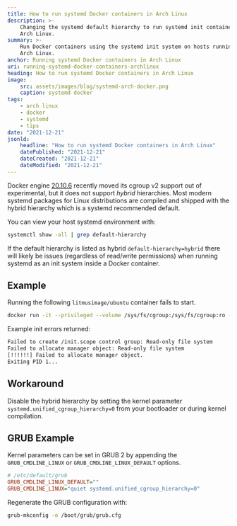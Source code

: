 ```yaml
---
title: How to run systemd Docker containers in Arch Linux
description: >-
    Changing the systemd default hierarchy to run systemd init containers on 
    Arch Linux.
summary: >-
    Run Docker containers using the systemd init system on hosts running 
    Arch Linux.
anchor: Running systemd Docker containers in Arch Linux
uri: running-systemd-docker-containers-archlinux
heading: How to run systemd Docker containers in Arch Linux
image:
    src: assets/images/blog/systemd-arch-docker.png
    caption: systemd docker
tags:
    - arch linux
    - docker
    - systemd
    - tips
date: "2021-12-21"
jsonld:
    headline: "How to run systemd Docker containers in Arch Linux"
    datePublished: "2021-12-21"
    dateCreated: "2021-12-21"
    dateModified: "2021-12-21"
---
```


Docker engine [20.10.6](https://docs.docker.com/engine/release-notes/#20106)
recently moved its cgroup v2 support out of experimental, but it does not 
support *hybrid* hierarchies. Most modern systemd packages for Linux 
distributions are compiled and shipped with the hybrid hierarchy which is a 
systemd recommended default.

You can view your host systemd environment with:

```bash
systemctl show -all | grep default-hierarchy
```

If the default hierarchy is listed as hybrid `default-hierarchy=hybrid` there
will likely be issues (regardless of read/write permissions) when running 
systemd as an init system inside a Docker container.

## Example

Running the following `litmusimage/ubuntu` container fails to start.

```bash
docker run -it --privileged --volume /sys/fs/cgroup:/sys/fs/cgroup:ro --tmpfs /tmp:exec litmusimage/ubuntu:20.04
```

Example init errors returned:

```bash
Failed to create /init.scope control group: Read-only file system
Failed to allocate manager object: Read-only file system
[!!!!!!] Failed to allocate manager object.
Exiting PID 1...
```

## Workaround

Disable the hybrid hierarchy by setting the kernel parameter 
`systemd.unified_cgroup_hierarchy=0` from your bootloader or during kernel 
compilation.

## GRUB Example

Kernel parameters can be set in GRUB 2 by appending the `GRUB_CMDLINE_LINUX` 
or `GRUB_CMDLINE_LINUX_DEFAULT` options.

```ini
# /etc/default/grub
GRUB_CMDLINE_LINUX_DEFAULT=""
GRUB_CMDLINE_LINUX="quiet systemd.unified_cgroup_hierarchy=0"
```

Regenerate the GRUB configuration with:

```bash
grub-mkconfig -o /boot/grub/grub.cfg
```
